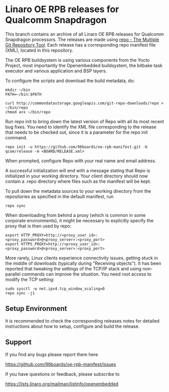 Linaro OE RPB releases for Qualcomm Snapdragon
==============================================

This branch contains an archive of all Linaro OE RPB releases for Qualcomm Snapdragon processors. The releases are made using [repo - The Multiple Git Repository Tool](https://gerrit.googlesource.com/git-repo/). Each release has a corresponding repo manifest file (XML), located in this repository.

The OE RPB buildsystem is using various components from the Yocto Project, most importantly the Openembedded buildsystem, the bitbake task executor and various application and BSP layers.

To configure the scripts and download the build metadata, do:
```
mkdir ~/bin
PATH=~/bin:$PATH

curl http://commondatastorage.googleapis.com/git-repo-downloads/repo > ~/bin/repo
chmod a+x ~/bin/repo
```
Run repo init to bring down the latest version of Repo with all its most recent bug fixes. You need to identify the XML file corresponding to the release that needs to be checked out, since it is a parameter for the repo init command. 
```
repo init -u https://github.com/96boards/oe-rpb-manifest.git -b qcom/release -m <BOARD/RELEASE.xml>
```

When prompted, configure Repo with your real name and email address.

A successful initialization will end with a message stating that Repo is initialized in your working directory. Your client directory should now contain a .repo directory where files such as the manifest will be kept.

To pull down the metadata sources to your working directory from the repositories as specified in the default manifest, run
```
repo sync
```
When downloading from behind a proxy (which is common in some corporate environments), it might be necessary to explicitly specify the proxy that is then used by repo:
```
export HTTP_PROXY=http://<proxy_user_id>:<proxy_password>@<proxy_server>:<proxy_port>
export HTTPS_PROXY=http://<proxy_user_id>:<proxy_password>@<proxy_server>:<proxy_port>
```
More rarely, Linux clients experience connectivity issues, getting stuck in the middle of downloads (typically during "Receiving objects"). It has been reported that tweaking the settings of the TCP/IP stack and using non-parallel commands can improve the situation. You need root access to modify the TCP setting:
```
sudo sysctl -w net.ipv4.tcp_window_scaling=0
repo sync -j1
```

Setup Environment
-----------------

It is recommended to check the corresponding releases notes for detailed instructions about how to setup, configure and build the release.

Support
-------

If you find any bugs please report them here

https://github.com/96boards/oe-rpb-manifest/issues

If you have questions or feedback, please subscribe to

https://lists.linaro.org/mailman/listinfo/openembedded
